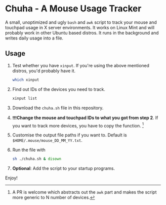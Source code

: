 # Chuha - A Mouse Usage Tracker

A small, unoptimized and ugly `bash` and `awk` script to track your mouse and touchpad usage in X server environments. It works on Linux Mint and will probably work in other Ubuntu based distros. It runs in the background and writes daily usage into a file.

## Usage

1. Test whether you have `xinput`. If you're using the above mentioned distros, you'd probably have it.

    ```sh
    which xinput
    ```

2. Find out IDs of the devices you need to track.
    ```sh
    xinput list
    ```
3. Download the `chuha.sh` file in this repository.
4. ❗❗❗**Change the mouse and touchpad IDs to what you got from step 2**. If you want to track more devices, you have to copy the function. [^1]
5. Customise the output file paths if you want to. Default is `$HOME/.mouse/mouse_DD_MM_YY.txt`.
6. Run the file with
    ```sh
    sh ./chuha.sh & disown
    ```
7. **Optional**: Add the script to your startup programs.

Enjoy!

[^1]: A PR is welcome which abstracts out the `awk` part and makes the script more generic to N number of devices.